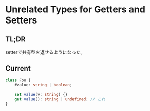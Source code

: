 # Unrelated Types for Getters and Setters

## TL;DR

setterで共有型を返せるようになった。

## Current

```typescript
class Foo {
    #value: string | boolean;
    
    set value(v: string) {}
    get value(): string | undefined; // これ
}
```
